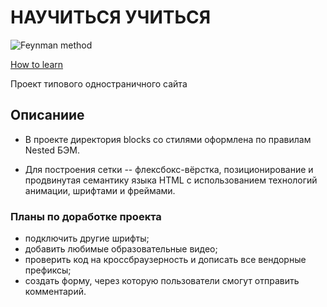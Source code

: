 # НАУЧИТЬСЯ УЧИТЬСЯ

![Feynman method](https://media.giphy.com/media/Hy42qg9NvnRIiFpqeh/giphy.gif)

[How to learn](auroraptor.github.io/how-to-learn/)

Проект типового одностраничного сайта

## Описаниие

* В проекте директория blocks со стилями оформлена по правилам Nested БЭМ.

* Для построения сетки -- флексбокс-вёрстка, позиционирование и продвинутая семантику языка HTML с использованием технологий анимации, шрифтами и фреймами.

### Планы по доработке проекта

* подключить другие шрифты;
* добавить любимые образовательные видео;
* проверить код на кроссбраузерность и дописать все вендорные префиксы;
* создать форму, через которую пользователи смогут отправить комментарий.
